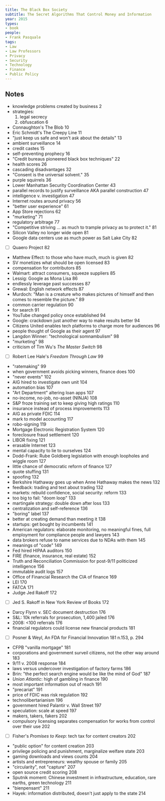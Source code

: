 ```yaml
---
title: The Black Box Society
subtitle: The Secret Algorithms That Control Money and Information
year: 2015
types:
- book
people:
- Frank Pasquale
tags:
- Law
- Law Professors
- Privacy
- Security
- Technology
- Finance
- Public Policy
---
```


## Notes
- knowledge problems created by business 2
- strategies:
  1.  legal secrecy
  2.  obfuscation 6
- Connaughton's The Blob 10
- Eric Schmidt's The Creepy Line 11
- "just keep us safe and won't ask about the details" 13
- ambient surveillance 14
- credit castes 15
- self-preventing prophecy 16
- "Credit bureaus pioneered black box techniques" 22
- health scores 26
- cascading disadvantages 32
- "Consent is the universal solvent." 35
- purple squirrels 36
- Lower Manhattan Security Coordination Center 43
- parallel records to justify surveillance AKA parallel construction 47
- intelligence v. investigation 47
- Internet routes around privacy 56
- "better user experience" 61
- App Store rejections 62
- "murketing" 71
- regulatory arbitrage 77
- "Competitive striving ... as much to trample privacy as to protect it." 81
- Silicon Valley no longer wide open 81
- Google data centers use as much power as Salt Lake City 82
- [ ] Quaero Project 82
- Matthew Effect: to those who have much, much is given 82
- SV monetizes what should be open licensed 83
- compensation for contributors 85
- Walmart: attract consumers, squeeze suppliers 85
- Lessig: Google as Mona Lisa 86
- endlessly leverage past successes 87
- Grewal: English network effects 87
- Murdoch: "Man is a creature who makes pictures of himself and then comes to resemble the picture." 89
- common carrier regulation 90
- for search 91
- YouTube changed policy once established 94
- Google: crackdown just another way to make results better 94
- Citizens United enables tech platforms to charge more for audiences 96
- people thought of Google as their agent 97
- Langdon Winner: "technological somnambulism" 98
- "murketing" 98
- criticism of Tim Wu's _The Master Switch_ 98
- [ ] Robert Lee Hale's _Freedom Through Law_ 99
- "ratemaking" 99
- when government avoids picking winners, finance does 100
- "never events" 102
- AIG hired to investigate own unit 104
- automation bias 107
- "Art Department" altering loan apps 107
- no-income, no-job, no-asset (NINJA) 108
- S&P froze training set to keep giving high ratings 110
- insurance instead of process improvements 113
- AIG as private FDIC 114
- mark to model accounting 117
- robo-signing 119
- Mortgage Electronic Registration System 120
- foreclosure fraud settlement 120
- LIBOR fixing 121
- erasable Internet 123
- mental capacity to lie to ourselves 124
- Dodd-Frank: Rube Goldberg legislation with enough loopholes and wiggle room 127
- little chance of democratic reform of finance 127
- quote stuffing 131
- spoofing 132
- Berkshire Hathaway goes up when Anne Hathaway makes the news 132
- feedback: trading and text about trading 132
- markets: rebuild confidence, social security: reform 133
- too big to fail: "doom loop" 133
- martingale strategy: double down after loss 133
- centralization and self-reference 136
- "boring" label 137
- better at creating demand than meeting it 138
- startups: get bought by incumbents 141
- American regulators: elaborate monitoring, no meaningful fines, full employment for compliance people and lawyers 143
- data brokers refuse to name services due to NDAs with them 145
- meanings of "code" 149
- Fed hired HIPAA auditors 150
- FIRE (finance, insurance, real estate) 152
- Truth and Reconciliation Commission for post-9/11 politicized intelligence 156
- immutable audit logs 157
- Office of Financial Research the CIA of finance 169
- LEI 170
- FATCA 171
- Judge Jed Rakoff 172
- [ ] Jed S. Rakoff in New York Review of Books 172
- Darcy Flynn v. SEC document destruction 176
- S&L: 10k referrals for prosecution, 1,400 jailed 176
- 2008: <100 referrals 176
- financial regulators could license new financial products 181
- [ ] Posner & Weyl, An FDA for Financial Innovation 181 n.153, p. 294
- CFPB "vanilla mortgage" 181
- corporations and government surveil citizens, not the other way around 183
- 9/11 v. 2008 response 184
- laws versus undercover investigation of factory farms 186
- Brin: "the perfect search engine would be like the mind of God" 187
- _Union Atlantic_: high of gambling in finance 190
- most important information out of reach 191
- "precariat" 191
- price of FDIC was risk regulation 192
- technolibertarianism 196
- government hired Palantir v. Wall Street 197
- speculation: scale at speed 197
- makers, takers, fakers 202
- compulsory licensing separates compensation for works from control over their use 202
- [ ] Fisher's _Promises to Keep_: tech tax for content creators 202
- "public option" for content creation 203
- privilege policing and punishment, marginalize welfare state 203
- gaming downloads and views counts 204
- artists and entrepreneurs: wealthy spouse or family 205
- "circularity", not "capture" 207
- open source credit scoring 208
- Sputnik moment: Chinese investment in infrastructure, education, rare earths, green technology 211
- "bienpensant" 211
- Hayek: information distributed, doesn't just apply to the state 214
